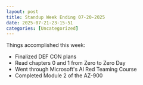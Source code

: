 ```yaml
---
layout: post
title: Standup Week Ending 07-20-2025 
date: 2025-07-21-23-15-51
categories: [Uncategorized]
---
```



Things accomplished this week:

- Finalized DEF CON plans
- Read chapters 0 and 1 from Zero to Zero Day
- Went through Microsoft's AI Red Teaming Course
- Completed Module 2 of the AZ-900